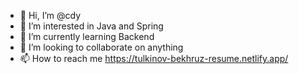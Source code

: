 - 👋 Hi, I’m @cdy
- 👀 I’m interested in Java and Spring
- 🌱 I’m currently learning Backend
- 💞️ I’m looking to collaborate on anything
- 📫 How to reach me https://tulkinov-bekhruz-resume.netlify.app/

<!---
neKamita/neKamita is a ✨ special ✨ repository because its `README.md` (this file) appears on your GitHub profile.
You can click the Preview link to take a look at your changes.
--->

